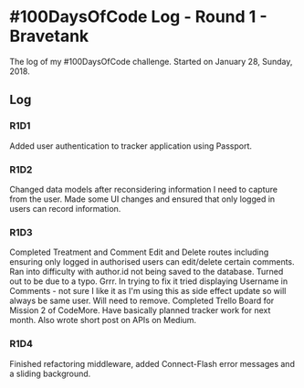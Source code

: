 # #100DaysOfCode Log - Round 1 - Bravetank

The log of my #100DaysOfCode challenge. Started on January 28, Sunday, 2018.

## Log

### R1D1 
Added user authentication to tracker application using Passport.  

### R1D2
Changed data models after reconsidering information I need to capture from the user. Made some UI changes and ensured that only logged in users can record information. 

### R1D3
Completed Treatment and Comment Edit and Delete routes including ensuring only logged in authorised users can edit/delete certain comments. Ran into difficulty with author.id not being saved to the database. Turned out to be due to a typo. Grrr. In trying to fix it tried displaying Username in Comments -  not sure I like it as I'm using this as side effect update so will always be same user. Will need to remove. Completed Trello Board for Mission 2 of CodeMore. Have basically planned tracker work for next month. Also wrote short post on APIs on Medium.   

### R1D4
Finished refactoring middleware, added Connect-Flash error messages and a sliding background.  
